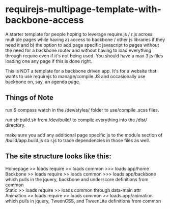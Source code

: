 requirejs-multipage-template-with-backbone-access
=================================================

A starter template for people hoping to leverage require.js / r.js across multiple pages while having a) access to backbone / other js libraries if they need it and b) the option to add page specific javascript to pages without the need for a backbone router and without having to load everything through require even if it's not being used.  You should have a max 3 js files loading one any page if this is done right.

This is NOT a template for a backbone driven app.  It's for a website that wants to use requirejs to manage/compile JS and occasionally use backbone on, say, an agenda page.  

Things of Note
--------------

run $ compass watch in the /dev/styles/ folder to use/compile .scss files.

run sh build.sh from /dev/build/ to compile everything into the /dist/ directory.

make sure you add any additional page specific js to the module section of /build/app.build.js so r.js to trace dependencies in those files as well.

The site structure looks like this:
-----------------------------------

Homepage >> loads require >> loads common >>> loads app/home  
Backbone >> loads require >> loads common >>> loads app/backbone which pulls in the jquery, backbone and underscore definitions from common  
Static >> loads require >> loads common through data-main attr  
Animation >> loads require >> loads common >> loads app/animation which pulls in jquery, TweenCSS, and TweenLite definitions from common  